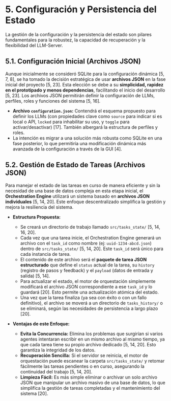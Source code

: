 # 5. Configuración y Persistencia del Estado

La gestión de la configuración y la persistencia del estado son pilares fundamentales para la robustez, la capacidad de recuperación y la flexibilidad del LLM-Server.

## 5.1. Configuración Inicial (Archivos JSON)

Aunque inicialmente se consideró SQLite para la configuración dinámica [5, 7, 8], se ha tomado la decisión estratégica de usar **archivos JSON** en la fase inicial del proyecto [5, 23]. Esta elección se debe a su **simplicidad, rapidez en el prototipado y menos dependencias**, facilitando el inicio del desarrollo [5, 23]. Los archivos JSON permitirán definir la configuración de LLMs, perfiles, roles y funciones del sistema [5, 16].

*   **Archivo `configuration.json`:** Contendrá el esquema propuesto para definir los LLMs (con propiedades clave como `source` para indicar si es local o API, `locked` para inhabilitar su uso, y `toggle` para activar/desactivar) [17]. También albergará la estructura de perfiles y roles.
*   La intención es migrar a una solución más robusta como SQLite en una fase posterior, lo que permitiría una modificación dinámica más avanzada de la configuración a través de la GUI [4].

## 5.2. Gestión de Estado de Tareas (Archivos JSON)

Para manejar el estado de las tareas en curso de manera eficiente y sin la necesidad de una base de datos compleja en esta etapa inicial, el **Orchestration Engine** utilizará un sistema basado en **archivos JSON individuales** [5, 14, 20]. Este enfoque descentralizado simplifica la gestión y mejora la resiliencia del sistema.

*   **Estructura Propuesta:**
    *   Se creará un directorio de trabajo llamado `src/tasks_state/` [5, 14, 16, 20].
    *   Cada vez que una tarea inicie, el Orchestration Engine generará un archivo con el `task_id` como nombre (ej: `uuid-1234-abcd.json`) dentro de `src/tasks_state/` [5, 14, 20]. Este `task_id` será único para cada instancia de tarea.
    *   El contenido de este archivo será el **paquete de tarea JSON estructurado** que define el `status` actual de la tarea, su `history` (registro de pasos y feedback) y el `payload` (datos de entrada y salida) [5, 14].
    *   Para actualizar el estado, el motor de orquestación simplemente modificará el archivo JSON correspondiente a ese `task_id` y lo guardará [20]. Esto permite una actualización atómica del estado.
    *   Una vez que la tarea finaliza (ya sea con éxito o con un fallo definitivo), el archivo se moverá a un directorio de `tasks_history/` o se eliminará, según las necesidades de persistencia a largo plazo [20].

*   **Ventajas de este Enfoque:**
    *   **Evita la Concurrencia:** Elimina los problemas que surgirían si varios agentes intentaran escribir en un mismo archivo al mismo tiempo, ya que cada tarea tiene su propio archivo dedicado [5, 14, 20]. Esto garantiza la integridad de los datos.
    *   **Recuperación Sencilla:** Si el servidor se reinicia, el motor de orquestación puede escanear la carpeta `src/tasks_state/` y retomar fácilmente las tareas pendientes o en curso, asegurando la continuidad del trabajo [5, 14, 20].
    *   **Limpieza Fácil:** Es más simple eliminar o archivar un solo archivo JSON que manipular un archivo masivo de una base de datos, lo que simplifica la gestión de tareas completadas y el mantenimiento del sistema [20].
